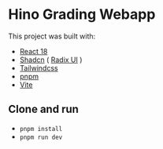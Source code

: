 # Hino Grading Webapp

This project was built with:

- [React 18](https://react.dev/)
- [Shadcn](https://ui.shadcn.com/) ( [Radix UI](https://www.radix-ui.com/) )
- [Tailwindcss](https://tailwindcss.com/)
- [pnpm](https://pnpm.io/)
- [Vite](https://vitejs.dev/)

## Clone and run

- `pnpm install`
- `pnpm run dev`
